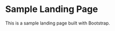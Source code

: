 Sample Landing Page
===========================================================

This is a sample landing page built with Bootstrap.